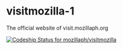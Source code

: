 visitmozilla-1
==============

The official website of visit.mozillaph.org

[ ![Codeship Status for mozillaph/visitmozilla](https://codeship.io/projects/e6ce7620-3372-0132-f9b7-7a72371aeacb/status)](https://codeship.io/projects/40602)
